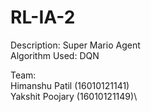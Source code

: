 # RL-IA-2
Description: Super Mario Agent\
Algorithm Used: DQN

Team:\
Himanshu Patil (16010121141)\
Yakshit Poojary (16010121149)\
